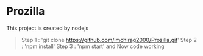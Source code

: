 # Prozilla
This project is created by nodejs 
>Step 1 :
'git clone https://github.com/imchirag2000/Prozilla.git'
>Step 2 :
'npm install'
>Step 3 :
'npm start'
and Now code working 
